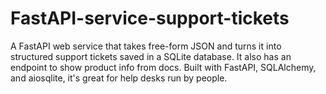 # FastAPI-service-support-tickets
A FastAPI web service that takes free-form JSON and turns it into structured support tickets saved in a SQLite database. It also has an endpoint to show product info from docs. Built with FastAPI, SQLAlchemy, and aiosqlite, it's great for help desks run by people.
